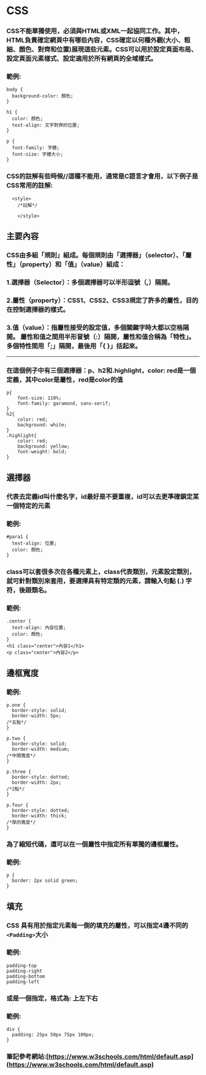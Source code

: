 # CSS

### CSS不能單獨使用，必須與HTML或XML一起協同工作。其中，HTML負責確定網頁中有哪些內容，CSS確定以何種外觀(大小、粗細、顏色、對齊和位置)展現這些元素。CSS可以用於設定頁面布局、設定頁面元素樣式、設定適用於所有網頁的全域樣式。

### 範例:
```
body {
  background-color: 顏色; 
}

h1 {
  color: 顏色;
  text-align: 文字對齊的位置;
}

p {
  font-family: 字體;
  font-size: 字體大小;
}
```
### CSS的註解有些時候//這種不能用，通常是C語言才會用，以下例子是CSS常用的註解:
```
  <style>
    /*註解*/
   
    </style>
```

## 主要內容
### CSS由多組「規則」組成。每個規則由「選擇器」（selector）、「屬性」（property）和「值」（value）組成：
### 1.選擇器（Selector）：多個選擇器可以半形逗號（,）隔開。
### 2.屬性（property）：CSS1、CSS2、CSS3規定了許多的屬性，目的在控制選擇器的樣式。
### 3.值（value）：指屬性接受的設定值，多個關鍵字時大都以空格隔開。 屬性和值之間用半形冒號（:）隔開，屬性和值合稱為「特性」。多個特性間用「;」隔開，最後用「{ }」括起來。

---
### 在這個例子中有三個選擇器：p、h2和.highlight，color: red是一個定義，其中color是屬性，red是color的值
```
p{
    font-size: 110%;
    font-family: garamond, sans-serif;
}
h2{
    color: red;
    background: white;
}
.highlight{
    color: red;
    background: yellow;
    font-weight: bold;
}
```
## 選擇器
### 代表去定義id叫什麼名字，id最好是不要重複，id可以去更準確鎖定某一個特定的元素
### 範例:
```
#para1 {
  text-align: 位置;
  color: 顏色;
}

```
### class可以套很多次在各種元素上，class代表類別，元素設定類別，就可針對類別來套用，要選擇具有特定類的元素，請輸入句點 (.) 字符，後跟類名。
### 範例:
```
.center {
  text-align: 內容位置;
  color: 顏色;
}
<h1 class="center">內容1</h1>
<p class="center">內容2</p> 

```
## 邊框寬度
### 範例:
```
p.one {
  border-style: solid; 
  border-width: 5px;
/*五點*/
}

p.two {
  border-style: solid;
  border-width: medium;
/*中間寬度*/
}

p.three {
  border-style: dotted;
  border-width: 2px;
/*2點*/
}

p.four {
  border-style: dotted;
  border-width: thick;
/*厚的寬度*/
}

```
### 為了縮短代碼，還可以在一個屬性中指定所有單獨的邊框屬性。
### 範例:
```
p {
  border: 2px solid green;
}
```
## 填充
### CSS 具有用於指定元素每一側的填充的屬性，可以指定4邊不同的```<Padding>```大小
### 範例:
```
padding-top
padding-right
padding-bottom
padding-left

```
### 或是一個指定，格式為: 上左下右
### 範例:
```
div {
  padding: 25px 50px 75px 100px;
}
```

### 筆記參考網站:[https://www.w3schools.com/html/default.asp](https://www.w3schools.com/html/default.asp)
